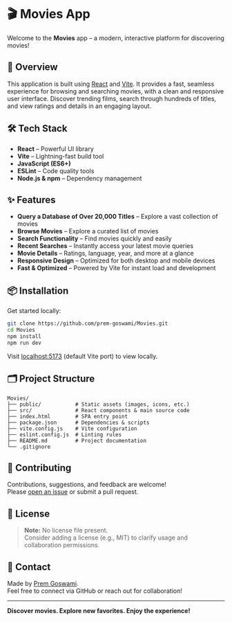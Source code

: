 # 🎬 Movies App

Welcome to the **Movies** app – a modern, interactive platform for discovering movies!

## 🌟 Overview

This application is built using [React](https://react.dev/) and [Vite](https://vitejs.dev/). It provides a fast, seamless experience for browsing and searching movies, with a clean and responsive user interface. Discover trending films, search through hundreds of titles, and view ratings and details in an engaging layout.

## 🛠 Tech Stack

- **React** – Powerful UI library
- **Vite** – Lightning-fast build tool
- **JavaScript (ES6+)**
- **ESLint** – Code quality tools
- **Node.js & npm** – Dependency management

## ✨ Features

- **Query a Database of Over 20,000 Titles** – Explore a vast collection of movies
- **Browse Movies** – Explore a curated list of movies
- **Search Functionality** – Find movies quickly and easily
- **Recent Searches** – Instantly access your latest movie queries
- **Movie Details** – Ratings, language, year, and more at a glance
- **Responsive Design** – Optimized for both desktop and mobile devices
- **Fast & Optimized** – Powered by Vite for instant load and development

## 📦 Installation

Get started locally:

```bash
git clone https://github.com/prem-goswami/Movies.git
cd Movies
npm install
npm run dev
```

Visit [localhost:5173](http://localhost:5173) (default Vite port) to view locally.

## 🗂 Project Structure

```
Movies/
├── public/           # Static assets (images, icons, etc.)
├── src/              # React components & main source code
├── index.html        # SPA entry point
├── package.json      # Dependencies & scripts
├── vite.config.js    # Vite configuration
├── eslint.config.js  # Linting rules
├── README.md         # Project documentation
└── .gitignore
```

## 📝 Contributing

Contributions, suggestions, and feedback are welcome!  
Please [open an issue](https://github.com/prem-goswami/Movies/issues) or submit a pull request.

## 📄 License

> **Note:** No license file present.  
Consider adding a license (e.g., MIT) to clarify usage and collaboration permissions.

## 👋 Contact

Made by [Prem Goswami](https://github.com/prem-goswami).  
Feel free to connect via GitHub or reach out for collaboration!

---

**Discover movies. Explore new favorites. Enjoy the experience!**
